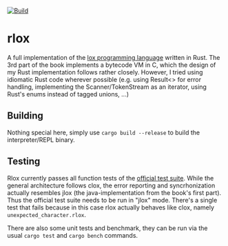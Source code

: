 [![Build](https://github.com/tom-anders/rlox/actions/workflows/rust.yml/badge.svg?branch=main)](https://github.com/tom-anders/rlox/actions/workflows/rust.yml)

# rlox

A full implementation of the [lox programming language](craftinginterpreters.com) written in Rust. The 3rd part of the
book implements a bytecode VM in C, which the design of my Rust implementation follows rather closely. However, I tried
using idiomatic Rust code wherever possible (e.g. using Result<> for error handling, implementing the
Scanner/TokenStream as an iterator, using Rust's enums instead of tagged unions, ...)

## Building

Nothing special here, simply use `cargo build --release` to build the interpreter/REPL binary.

## Testing

Rlox currently passes all function tests of the  [official test
suite](https://github.com/munificent/craftinginterpreters/tree/master/test). 
While the general architecture follows clox, the error reporting and syncrhonization actually resembles jlox (the
java-implementation from the book's first part). Thus the official test suite needs to be run in "jlox" mode.
There's a single test that fails because in this case rlox actually behaves like clox, namely `unexpected_character.rlox`.

There are also some unit tests and benchmark, they can be run via the usual `cargo test` and `cargo bench` commands.
